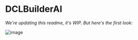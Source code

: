 # DCLBuilderAI

<i> We're updating this readme, it's WIP. But here's the first look:</i>

![image](https://user-images.githubusercontent.com/56746236/214132253-a0041112-d06b-4e58-8f54-119fce8764f9.png)
